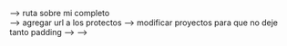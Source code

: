   -->  ruta sobre mi completo  
  --> agregar url a los protectos 
  --> modificar proyectos para que no deje tanto padding 
  --> 
  --> 